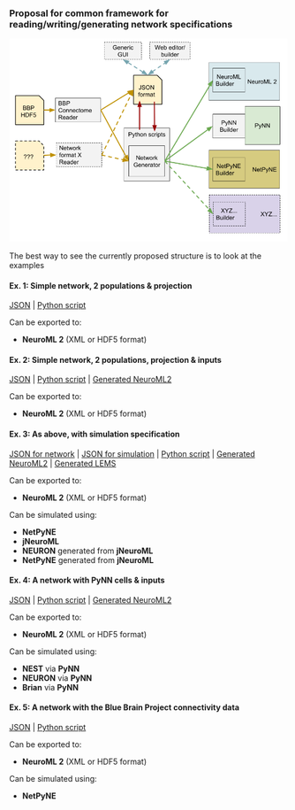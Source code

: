 ### Proposal for common framework for reading/writing/generating network specifications

![Architecture](images/NetworkShorthand.png)

The best way to see the currently proposed structure is to look at the examples

#### Ex. 1: Simple network, 2 populations & projection
[JSON](Example1_TestNetwork.json) | [Python script](Example1.py)

Can be exported to:
- **NeuroML 2** (XML or HDF5 format)

#### Ex. 2: Simple network, 2 populations, projection & inputs
[JSON](Example2_TestNetwork.json) | [Python script](Example2.py) | [Generated NeuroML2](Example2_TestNetwork.net.nml)

Can be exported to:
- **NeuroML 2** (XML or HDF5 format)

#### Ex. 3: As above, with simulation specification
[JSON for network](Example3_Network.json) | [JSON for simulation](SimExample3.json) | [Python script](Example3.py) | [Generated NeuroML2](Example3_Network.net.nml) | [Generated LEMS](LEMS_SimExample3.xml)

Can be exported to:
- **NeuroML 2** (XML or HDF5 format)

Can be simulated using:
- **NetPyNE**
- **jNeuroML**
- **NEURON** generated from **jNeuroML**
- **NetPyNE** generated from **jNeuroML**


#### Ex. 4: A network with PyNN cells & inputs
[JSON](Example4_PyNN.json) | [Python script](Example4.py) | [Generated NeuroML2](Example4_PyNN.net.nml) 

Can be exported to:
- **NeuroML 2** (XML or HDF5 format)

Can be simulated using:
- **NEST** via **PyNN**
- **NEURON** via **PyNN**
- **Brian** via **PyNN**


#### Ex. 5: A network with the Blue Brain Project connectivity data 
[JSON](BBP_5percent.json) | [Python script](Example5.py) 

Can be exported to:
- **NeuroML 2** (XML or HDF5 format)

Can be simulated using:
- **NetPyNE**
